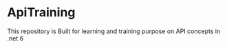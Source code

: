 # ApiTraining
This repository is Built for learning and training purpose on API concepts in .net 6 
